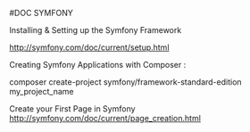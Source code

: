 

#DOC  SYMFONY


Installing & Setting up the Symfony Framework

http://symfony.com/doc/current/setup.html




Creating Symfony Applications with Composer :

composer create-project symfony/framework-standard-edition my_project_name






Create your First Page in Symfony  http://symfony.com/doc/current/page_creation.html
